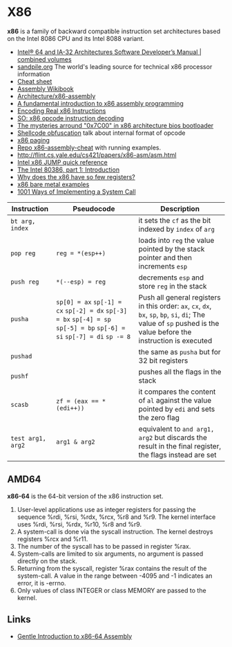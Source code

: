 # X86

**x86** is a family of backward compatible instruction set architectures
based on the Intel 8086 CPU and its Intel 8088 variant.

 - [Intel® 64 and IA-32 Architectures Software Developer’s Manual | combined volumes](https://software.intel.com/sites/default/files/managed/39/c5/325462-sdm-vol-1-2abcd-3abcd.pdf)
 - [sandpile.org](https://sandpile.org) The world's leading source for technical x86 processor information
 - [Cheat sheet](http://www.jegerlehner.ch/intel/IntelCodeTable.pdf)
 - [Assembly Wikibook](https://en.wikibooks.org/wiki/X86_Assembly)
 - [Architecture/x86-assembly](https://www.aldeid.com/wiki/Category:Architecture/x86-assembly)
 - [A fundamental introduction to x86 assembly programming](https://www.nayuki.io/page/a-fundamental-introduction-to-x86-assembly-programming)
 - [Encoding Real x86 Instructions](http://www.c-jump.com/CIS77/CPU/x86/lecture.html)
 - [SO: x86 opcode instruction decoding](https://stackoverflow.com/questions/26607462/x86-opcode-instruction-decoding)
 - [The mysteries arround "0x7C00" in x86 architecture bios bootloader](http://www.glamenv-septzen.net/en/view/6)
 - [Shellcode obfuscation](https://breakdev.org/x86-shellcode-obfuscation-part-2/) talk about internal format of opcode
 - [x86 paging](http://www.cirosantilli.com/x86-paging/)
 - [Repo x86-assembly-cheat](https://github.com/cirosantilli/x86-assembly-cheat) with running examples.
 - http://flint.cs.yale.edu/cs421/papers/x86-asm/asm.html
 - [Intel x86 JUMP quick reference](http://unixwiz.net/techtips/x86-jumps.html)
 - [The Intel 80386, part 1: Introduction](https://blogs.msdn.microsoft.com/oldnewthing/20190121-00/?p=100745)
 - [Why does the x86 have so few registers?](https://blogs.msdn.microsoft.com/oldnewthing/20040105-00/?p=41203)
 - [x86 bare metal examples](https://github.com/cirosantilli/x86-bare-metal-examples)
 - [1001 Ways of Implementing a System Call](https://x86.lol/generic/2019/07/04/kernel-entry.html)

| Instruction | Pseudocode | Description |
|-------------|------------|-------------|
| ``bt arg, index`` | | it sets the ``cf`` as the bit indexed by ``index`` of ``arg`` |
| ``pop reg`` | ``reg = *(esp++)`` | loads into ``reg`` the value pointed by the stack pointer and then increments ``esp`` |
| ``push reg`` | ``*(--esp) = reg`` | decrements ``esp`` and store ``reg`` in the stack |
| ``pusha`` | ``sp[0] = ax`` ``sp[-1] = cx`` ``sp[-2] = dx`` ``sp[-3] = bx`` ``sp[-4] = sp`` ``sp[-5] = bp`` ``sp[-6] = si`` ``sp[-7] = di`` ``sp -= 8``| Push all general registers in this order: ``ax``, ``cx``, ``dx``, ``bx``, ``sp``, ``bp``, ``si``, ``di``; The value of ``sp`` pushed is the value before the instruction is executed |
| ``pushad`` | | the same as ``pusha`` but for 32 bit registers |
| ``pushf`` | | pushes all the flags in the stack |
| ``scasb`` | ``zf = (eax == *(edi++))`` | it compares the content of ``al`` against the value pointed by ``edi`` and sets the zero flag |
| ``test arg1, arg2`` | ``arg1 & arg2`` | equivalent to ``and arg1, arg2`` but discards the result in the final register, the flags instead are set |

## AMD64

**x86-64** is the 64-bit version of the x86 instruction set. 

1. User-level applications use as integer registers for passing the sequence %rdi, %rsi, %rdx, %rcx, %r8 and %r9. The kernel interface uses %rdi, %rsi, %rdx, %r10, %r8 and %r9.
2. A system-call is done via the syscall instruction. The kernel destroys registers %rcx and %r11.
3. The number of the syscall has to be passed in register %rax.
4. System-calls are limited to six arguments, no argument is passed directly on the stack.
5. Returning from the syscall, register %rax contains the result of the system-call. A value in the range between -4095 and -1 indicates an error, it is -errno.
6. Only values of class INTEGER or class MEMORY are passed to the kernel.

## Links

 - [Gentle Introduction to x86-64 Assembly](http://www.x86-64.org/documentation/assembly.html)


